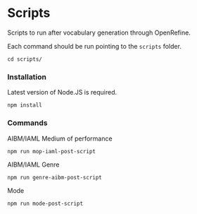 Scripts
========

Scripts to run after vocabulary generation through OpenRefine.

Each command should be run pointing to the `scripts` folder.

    cd scripts/

### Installation

Latest version of Node.JS is required.

    npm install

### Commands

AIBM/IAML Medium of performance

    npm run mop-iaml-post-script

AIBM/IAML Genre

    npm run genre-aibm-post-script

Mode

    npm run mode-post-script
